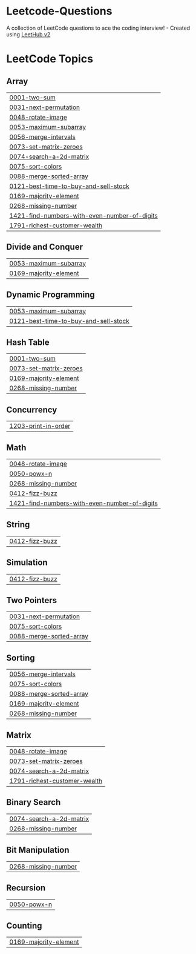 # Leetcode-Questions
A collection of LeetCode questions to ace the coding interview! - Created using [LeetHub v2](https://github.com/arunbhardwaj/LeetHub-2.0)

<!---LeetCode Topics Start-->
# LeetCode Topics
## Array
|  |
| ------- |
| [0001-two-sum](https://github.com/MuskanKarodiya/Leetcode-Questions/tree/master/0001-two-sum) |
| [0031-next-permutation](https://github.com/MuskanKarodiya/Leetcode-Questions/tree/master/0031-next-permutation) |
| [0048-rotate-image](https://github.com/MuskanKarodiya/Leetcode-Questions/tree/master/0048-rotate-image) |
| [0053-maximum-subarray](https://github.com/MuskanKarodiya/Leetcode-Questions/tree/master/0053-maximum-subarray) |
| [0056-merge-intervals](https://github.com/MuskanKarodiya/Leetcode-Questions/tree/master/0056-merge-intervals) |
| [0073-set-matrix-zeroes](https://github.com/MuskanKarodiya/Leetcode-Questions/tree/master/0073-set-matrix-zeroes) |
| [0074-search-a-2d-matrix](https://github.com/MuskanKarodiya/Leetcode-Questions/tree/master/0074-search-a-2d-matrix) |
| [0075-sort-colors](https://github.com/MuskanKarodiya/Leetcode-Questions/tree/master/0075-sort-colors) |
| [0088-merge-sorted-array](https://github.com/MuskanKarodiya/Leetcode-Questions/tree/master/0088-merge-sorted-array) |
| [0121-best-time-to-buy-and-sell-stock](https://github.com/MuskanKarodiya/Leetcode-Questions/tree/master/0121-best-time-to-buy-and-sell-stock) |
| [0169-majority-element](https://github.com/MuskanKarodiya/Leetcode-Questions/tree/master/0169-majority-element) |
| [0268-missing-number](https://github.com/MuskanKarodiya/Leetcode-Questions/tree/master/0268-missing-number) |
| [1421-find-numbers-with-even-number-of-digits](https://github.com/MuskanKarodiya/Leetcode-Questions/tree/master/1421-find-numbers-with-even-number-of-digits) |
| [1791-richest-customer-wealth](https://github.com/MuskanKarodiya/Leetcode-Questions/tree/master/1791-richest-customer-wealth) |
## Divide and Conquer
|  |
| ------- |
| [0053-maximum-subarray](https://github.com/MuskanKarodiya/Leetcode-Questions/tree/master/0053-maximum-subarray) |
| [0169-majority-element](https://github.com/MuskanKarodiya/Leetcode-Questions/tree/master/0169-majority-element) |
## Dynamic Programming
|  |
| ------- |
| [0053-maximum-subarray](https://github.com/MuskanKarodiya/Leetcode-Questions/tree/master/0053-maximum-subarray) |
| [0121-best-time-to-buy-and-sell-stock](https://github.com/MuskanKarodiya/Leetcode-Questions/tree/master/0121-best-time-to-buy-and-sell-stock) |
## Hash Table
|  |
| ------- |
| [0001-two-sum](https://github.com/MuskanKarodiya/Leetcode-Questions/tree/master/0001-two-sum) |
| [0073-set-matrix-zeroes](https://github.com/MuskanKarodiya/Leetcode-Questions/tree/master/0073-set-matrix-zeroes) |
| [0169-majority-element](https://github.com/MuskanKarodiya/Leetcode-Questions/tree/master/0169-majority-element) |
| [0268-missing-number](https://github.com/MuskanKarodiya/Leetcode-Questions/tree/master/0268-missing-number) |
## Concurrency
|  |
| ------- |
| [1203-print-in-order](https://github.com/MuskanKarodiya/Leetcode-Questions/tree/master/1203-print-in-order) |
## Math
|  |
| ------- |
| [0048-rotate-image](https://github.com/MuskanKarodiya/Leetcode-Questions/tree/master/0048-rotate-image) |
| [0050-powx-n](https://github.com/MuskanKarodiya/Leetcode-Questions/tree/master/0050-powx-n) |
| [0268-missing-number](https://github.com/MuskanKarodiya/Leetcode-Questions/tree/master/0268-missing-number) |
| [0412-fizz-buzz](https://github.com/MuskanKarodiya/Leetcode-Questions/tree/master/0412-fizz-buzz) |
| [1421-find-numbers-with-even-number-of-digits](https://github.com/MuskanKarodiya/Leetcode-Questions/tree/master/1421-find-numbers-with-even-number-of-digits) |
## String
|  |
| ------- |
| [0412-fizz-buzz](https://github.com/MuskanKarodiya/Leetcode-Questions/tree/master/0412-fizz-buzz) |
## Simulation
|  |
| ------- |
| [0412-fizz-buzz](https://github.com/MuskanKarodiya/Leetcode-Questions/tree/master/0412-fizz-buzz) |
## Two Pointers
|  |
| ------- |
| [0031-next-permutation](https://github.com/MuskanKarodiya/Leetcode-Questions/tree/master/0031-next-permutation) |
| [0075-sort-colors](https://github.com/MuskanKarodiya/Leetcode-Questions/tree/master/0075-sort-colors) |
| [0088-merge-sorted-array](https://github.com/MuskanKarodiya/Leetcode-Questions/tree/master/0088-merge-sorted-array) |
## Sorting
|  |
| ------- |
| [0056-merge-intervals](https://github.com/MuskanKarodiya/Leetcode-Questions/tree/master/0056-merge-intervals) |
| [0075-sort-colors](https://github.com/MuskanKarodiya/Leetcode-Questions/tree/master/0075-sort-colors) |
| [0088-merge-sorted-array](https://github.com/MuskanKarodiya/Leetcode-Questions/tree/master/0088-merge-sorted-array) |
| [0169-majority-element](https://github.com/MuskanKarodiya/Leetcode-Questions/tree/master/0169-majority-element) |
| [0268-missing-number](https://github.com/MuskanKarodiya/Leetcode-Questions/tree/master/0268-missing-number) |
## Matrix
|  |
| ------- |
| [0048-rotate-image](https://github.com/MuskanKarodiya/Leetcode-Questions/tree/master/0048-rotate-image) |
| [0073-set-matrix-zeroes](https://github.com/MuskanKarodiya/Leetcode-Questions/tree/master/0073-set-matrix-zeroes) |
| [0074-search-a-2d-matrix](https://github.com/MuskanKarodiya/Leetcode-Questions/tree/master/0074-search-a-2d-matrix) |
| [1791-richest-customer-wealth](https://github.com/MuskanKarodiya/Leetcode-Questions/tree/master/1791-richest-customer-wealth) |
## Binary Search
|  |
| ------- |
| [0074-search-a-2d-matrix](https://github.com/MuskanKarodiya/Leetcode-Questions/tree/master/0074-search-a-2d-matrix) |
| [0268-missing-number](https://github.com/MuskanKarodiya/Leetcode-Questions/tree/master/0268-missing-number) |
## Bit Manipulation
|  |
| ------- |
| [0268-missing-number](https://github.com/MuskanKarodiya/Leetcode-Questions/tree/master/0268-missing-number) |
## Recursion
|  |
| ------- |
| [0050-powx-n](https://github.com/MuskanKarodiya/Leetcode-Questions/tree/master/0050-powx-n) |
## Counting
|  |
| ------- |
| [0169-majority-element](https://github.com/MuskanKarodiya/Leetcode-Questions/tree/master/0169-majority-element) |
<!---LeetCode Topics End-->